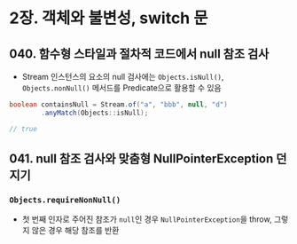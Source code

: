 # 2장. 객체와 불변성, switch 문

## 040. 함수형 스타일과 절차적 코드에서 null 참조 검사

- Stream 인스턴스의 요소의 null 검사에는 `Objects.isNull()`, `Objects.nonNull()` 메서드를 Predicate으로 활용할 수 있음

```java
boolean containsNull = Stream.of("a", "bbb", null, "d")
        .anyMatch(Objects::isNull);

// true
```

## 041. null 참조 검사와 맞춤형 NullPointerException 던지기

### `Objects.requireNonNull()`

- 첫 번째 인자로 주어진 참조가 `null`인 경우 `NullPointerException`을 throw, 그렇지 않은 경우 해당 참조를 반환
